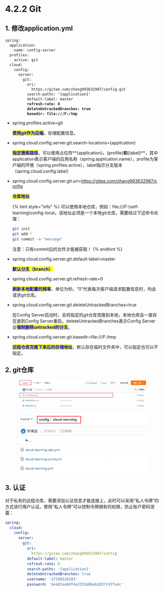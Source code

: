 # 4.2.2 Git

## 1. 修改application.yml

<pre class="language-yaml"><code class="lang-yaml">spring:
  application:
    name: config-server
  profiles:
    active: git
  cloud:
    config:
      server:
        git:
          uri:
            https://gitee.com/zhang993632987/config.git
          search-paths: '{application}'
          default-label: master
<strong>          refresh-rate: 0
</strong><strong>          deleteUntrackedBranches: true
</strong><strong>          basedir: file:///F:/tmp
</strong></code></pre>

*   spring.profiles.active=git

    <mark style="color:blue;">**使用git作为后端**</mark>，存储配置信息。
*   spring.cloud.config.server.git.search-locations={application}

    <mark style="color:blue;">**指定搜索路径**</mark>，可以使用占位符**{application}**、**{profile}**和**{label}**，其中application表示客户端的应用名称（spring.application.name），profile为客户端的环境（spring.profiles.active），label指示分支版本（spring.cloud.config.label）
*   spring.cloud.config.server.git.uri=https://gitee.com/zhang993632987/config

    <mark style="color:blue;">**仓库地址**</mark>

    {% hint style="info" %}
    可以使用本地仓库，例如：file:///F:\self-learning\config-local，该地址必须是一个本地git仓库，需要经过下述命令处理：

    ```bash
    git init
    git add *
    git commit -m "message"
    ```

    注意：只有commit后的文件才能被获取！
    {% endhint %}
*   spring.cloud.config.server.git.default-label=master

    <mark style="color:blue;">**默认分支（branch）**</mark>
*   spring.cloud.config.server.git.refresh-rate=0

    <mark style="color:blue;">**刷新本地配置的频率**</mark>，单位为秒。“0”代表每次客户端请求配置信息时，均会请求git仓库。
*   &#x20;spring.cloud.config.server.git.deleteUntrackedBranches=true

    在Config Server启动时，会将指定的git仓库克隆到本地，本地仓库会一直存在直到Config Server重启。deleteUntrackedBranches表示Config Server会<mark style="color:blue;">**强制删除untracked的分支**</mark>。
*   spring.cloud.config.server.git.basedir=file:///F:/tmp

    <mark style="color:blue;">**远程仓库克隆下来后的存储地址**</mark>，默认存在临时文件夹中，可以指定也可以不指定。

## 2. git仓库

<div align="left">

<figure><img src="../../../.gitbook/assets/image.png" alt=""><figcaption></figcaption></figure>

</div>

<div align="left">

<figure><img src="../../../.gitbook/assets/image (1).png" alt=""><figcaption></figcaption></figure>

</div>

## 3. 认证

对于私有的远程仓库，需要添加认证信息才能连接上，此时可以采用“私人令牌”的方式进行用户认证。使用“私人令牌”可以控制令牌拥有的权限，防止账户密码泄露：

```yaml
spring:
  cloud:
    config:
      server:
        git:
          uri:
            https://gitee.com/zhang993632987/config
          default-label: master
          refresh-rate: 0
          search-paths: '{application}'
          deleteUntrackedBranches: true
          username: '17336538193'
          password: 'bea83aa8df4a3355d06ab2837c97fa4c'
```
